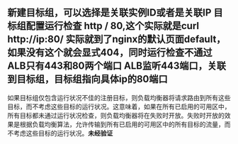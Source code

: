 新建目标组，可以选择是关联实例ID或者是关联IP
目标组配置运行检查 http / 80,这个实际就是curl http://ip:80/ 实际就到了nginx的默认页面default，如果没有这个就会显式404，同时运行检查不通过
ALB只有443和80两个端口
ALB监听443端口，关联到目标组，目标组指向具体ip的80端口
---
如果目标组仅包含运行状况不佳的注册目标，则负载均衡器将请求路由到所有这些目标，而不考虑这些目标的运行状况。这意味着，如果在所有已启用的可用区中，所有目标都未通过运行状况检查，则负载均衡器将在失败时开放。失败时开放的效果是根据负载均衡算法，允许传输到所有已启用的可用区中的所有目标的流量，而不考虑这些目标的运行状况。**未经验证**